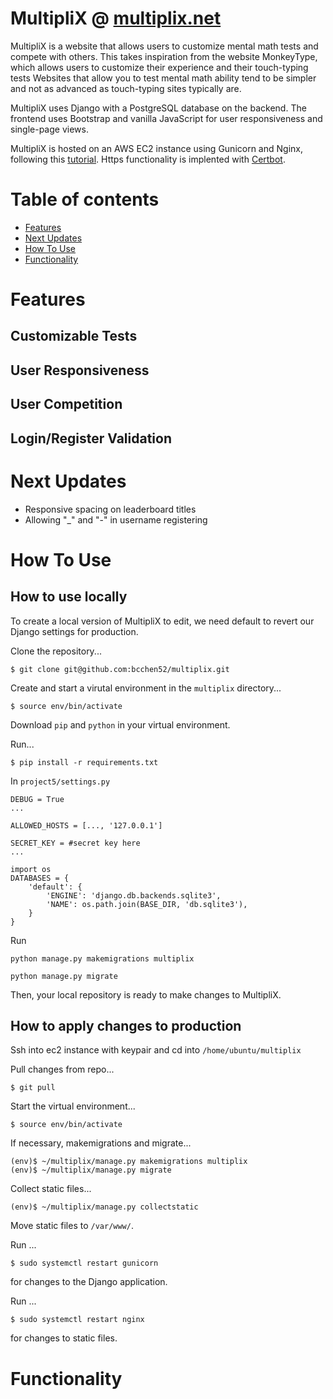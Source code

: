 # MultipliX @ [multiplix.net](https://www.multiplix.net/)
MultipliX is a website that allows users to customize mental math tests and compete with others. This takes inspiration from the website MonkeyType, which allows users to customize their experience and their touch-typing tests Websites that allow you to test mental math ability tend to be simpler and not as advanced as touch-typing sites typically are.

MultipliX uses Django with a PostgreSQL database on the backend. The frontend uses Bootstrap and vanilla JavaScript for user responsiveness and single-page views. 

MultipliX is hosted on an AWS EC2 instance using Gunicorn and Nginx, following this [tutorial](https://www.digitalocean.com/community/tutorials/how-to-set-up-django-with-postgres-nginx-and-gunicorn-on-ubuntu#django-is-displaying-could-not-connect-to-server-connection-refused). Https functionality is implented with [Certbot](https://certbot.eff.org/). 

# Table of contents
- [Features](#features)
- [Next Updates](#next-updates)
- [How To Use](#how-to-use)
- [Functionality](#functionality)

# Features
## Customizable Tests
## User Responsiveness
## User Competition
## Login/Register Validation

# Next Updates
- Responsive spacing on leaderboard titles
- Allowing "_" and "-" in username registering

# How To Use
## How to use locally
To create a local version of MultipliX to edit, we need default to revert our Django settings for production.

Clone the repository...
```
$ git clone git@github.com:bcchen52/multiplix.git
```

Create and start a virutal environment in the `multiplix` directory...
```
$ source env/bin/activate
```

Download `pip` and `python` in your virtual environment.

Run...
```
$ pip install -r requirements.txt
```

In `project5/settings.py`

```
DEBUG = True
...

ALLOWED_HOSTS = [..., '127.0.0.1']

SECRET_KEY = #secret key here
...

import os
DATABASES = {
    'default': {
        'ENGINE': 'django.db.backends.sqlite3',
        'NAME': os.path.join(BASE_DIR, 'db.sqlite3'),
    }
}
```

Run 
```
python manage.py makemigrations multiplix

python manage.py migrate 
```

Then, your local repository is ready to make changes to MultipliX. 

## How to apply changes to production
Ssh into ec2 instance with keypair and cd into `/home/ubuntu/multiplix`

Pull changes from repo...
```
$ git pull
```

Start the virtual environment...
```
$ source env/bin/activate
```

If necessary, makemigrations and migrate...
```
(env)$ ~/multiplix/manage.py makemigrations multiplix
(env)$ ~/multiplix/manage.py migrate
```

Collect static files...
```
(env)$ ~/multiplix/manage.py collectstatic
```

Move static files to `/var/www/`.

Run ...
```
$ sudo systemctl restart gunicorn
```
for changes to the Django application.

Run ...
```
$ sudo systemctl restart nginx
```
for changes to static files.

# Functionality
